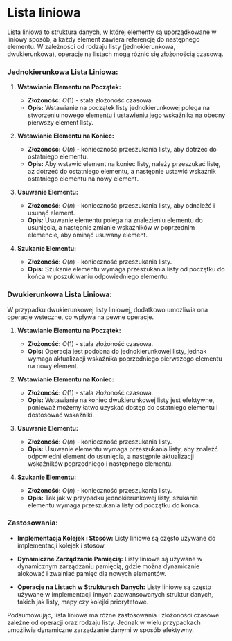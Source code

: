 # Lista liniowa

Lista liniowa to struktura danych, w której elementy są uporządkowane w liniowy sposób, a każdy element zawiera referencję do następnego elementu. W zależności od rodzaju listy (jednokierunkowa, dwukierunkowa), operacje na listach mogą różnić się złożonością czasową.

### Jednokierunkowa Lista Liniowa:

1. **Wstawianie Elementu na Początek:**
   - **Złożoność:** $O(1)$ - stała złożoność czasowa.
   - **Opis:** Wstawianie na początek listy jednokierunkowej polega na stworzeniu nowego elementu i ustawieniu jego wskaźnika na obecny pierwszy element listy.

2. **Wstawianie Elementu na Koniec:**
   - **Złożoność:** $O(n)$ - konieczność przeszukania listy, aby dotrzeć do ostatniego elementu.
   - **Opis:** Aby wstawić element na koniec listy, należy przeszukać listę, aż dotrzeć do ostatniego elementu, a następnie ustawić wskaźnik ostatniego elementu na nowy element.

3. **Usuwanie Elementu:**
   - **Złożoność:** $O(n)$ - konieczność przeszukania listy, aby odnaleźć i usunąć element.
   - **Opis:** Usuwanie elementu polega na znalezieniu elementu do usunięcia, a następnie zmianie wskaźników w poprzednim elemencie, aby ominąć usuwany element.

4. **Szukanie Elementu:**
   - **Złożoność:** $O(n)$ - konieczność przeszukania listy.
   - **Opis:** Szukanie elementu wymaga przeszukania listy od początku do końca w poszukiwaniu odpowiedniego elementu.

### Dwukierunkowa Lista Liniowa:

W przypadku dwukierunkowej listy liniowej, dodatkowo umożliwia ona operacje wsteczne, co wpływa na pewne operacje.

1. **Wstawianie Elementu na Początek:**
   - **Złożoność:** $O(1)$ - stała złożoność czasowa.
   - **Opis:** Operacja jest podobna do jednokierunkowej listy, jednak wymaga aktualizacji wskaźnika poprzedniego pierwszego elementu na nowy element.

2. **Wstawianie Elementu na Koniec:**
   - **Złożoność:** $O(1)$ - stała złożoność czasowa.
   - **Opis:** Wstawianie na koniec dwukierunkowej listy jest efektywne, ponieważ możemy łatwo uzyskać dostęp do ostatniego elementu i dostosować wskaźniki.

3. **Usuwanie Elementu:**
   - **Złożoność:** $O(n)$ - konieczność przeszukania listy.
   - **Opis:** Usuwanie elementu wymaga przeszukania listy, aby znaleźć odpowiedni element do usunięcia, a następnie aktualizacji wskaźników poprzedniego i następnego elementu.

4. **Szukanie Elementu:**
   - **Złożoność:** $O(n)$ - konieczność przeszukania listy.
   - **Opis:** Tak jak w przypadku jednokierunkowej listy, szukanie elementu wymaga przeszukania listy od początku do końca.

### Zastosowania:

- **Implementacja Kolejek i Stosów:**
  Listy liniowe są często używane do implementacji kolejek i stosów.

- **Dynamiczne Zarządzanie Pamięcią:**
  Listy liniowe są używane w dynamicznym zarządzaniu pamięcią, gdzie można dynamicznie alokować i zwalniać pamięć dla nowych elementów.

- **Operacje na Listach w Strukturach Danych:**
  Listy liniowe są często używane w implementacji innych zaawansowanych struktur danych, takich jak listy, mapy czy kolejki priorytetowe.

Podsumowując, lista liniowa ma różne zastosowania i złożoności czasowe zależne od operacji oraz rodzaju listy. Jednak w wielu przypadkach umożliwia dynamiczne zarządzanie danymi w sposób efektywny.